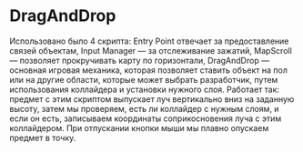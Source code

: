 # DragAndDrop
 
Использовано было 4 скрипта: Entry Point отвечает за предоставление связей объектам, Input Manager — за отслеживание зажатий, MapScroll — позволяет прокручивать карту по горизонтали, DragAndDrop — основная игровая механика, которая позволяет ставить объект на пол или на другие области, которые может выбрать разработчик, путем использования коллайдера и установки нужного слоя. Работает так: предмет с этим скриптом выпускает луч вертикально вниз на заданную высоту, затем мы проверяем, есть ли коллайдер с нужным слоям, и если он есть, записываем координаты соприкосновения луча с этим коллайдером. При отпускании кнопки мыши мы плавно опускаем предмет в точку.
